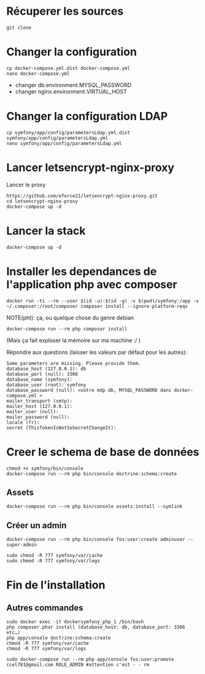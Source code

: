 # Récuperer les sources

    git clone

# Changer la configuration

    cp docker-compose.yml.dist docker-compose.yml
    nano docker-compose.yml

 - changer db.environment.MYSQL_PASSWORD
 - changer nginx.environment.VIRTUAL_HOST

# Changer la configuration LDAP

    cp symfony/app/config/parametersLdap.yml.dist symfony/app/config/parametersLdap.yml 
    nano symfony/app/config/parametersLdap.yml

# Lancer letsencrypt-nginx-proxy

Lancer le proxy

    https://github.com/eforce21/letsencrypt-nginx-proxy.git
    cd letsencrypt-nginx-proxy
    docker-compose up -d

# Lancer la stack

    docker-compose up -d

# Installer les dependances de l'application php avec composer

    docker run -ti --rm --user $(id -u):$(id -g) -v $(pwd)/symfony:/app -v ~/.composer:/root/composer composer install --ignore-platform-reqs

NOTE(pht): ça, ou quelque chose du genre debian

    docker-compose run --rm php composer install

(Mais ça fait exploser la mémoire sur ma machine :/ )

Répondre aux questions (laisser les valeurs par défaut pour les autres):

    Some parameters are missing. Please provide them. 
    database_host (127.0.0.1): db
    database_port (null): 3306
    database_name (symfony):
    database_user (root): symfony
    database_password (null): <votre mdp db, MYSQL_PASSWORD dans docker-compose.yml >
    mailer_transport (smtp):
    mailer_host (127.0.0.1):
    mailer_user (null):
    mailer_password (null):
    locale (fr):
    secret (ThisTokenIsNotSoSecretChangeIt):

# Creer le schema de base de données

    chmod +x symfony/bin/console
    docker-compose run --rm php bin/console doctrine:schema:create
    
## Assets
    docker-compose run --rm php bin/console assets:install --symlink
    
## Créer un admin
    docker-compose run --rm php bin/console fos:user:create adminuser --super-admin

    sudo chmod -R 777 symfony/var/cache
    sudo chmod -R 777 symfony/var/logs
    
# Fin de l'installation

## Autres commandes
    sudo docker exec -it dockersymfony_php_1 /bin/bash
    php composer.phar install (database_host: db, database_port: 3306 etc…)
    php app/console doctrine:schema:create
    chmod -R 777 symfony/var/cache
    chmod -R 777 symfony/var/logs
    
    sudo docker-compose run --rm php app/console fos:user:promote ccel781@gmail.com ROLE_ADMIN #attention c'est - - rm
